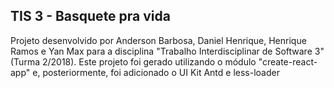 ## TIS 3 - Basquete pra vida

Projeto desenvolvido por Anderson Barbosa, Daniel Henrique, Henrique Ramos e Yan Max para a disciplina "Trabalho Interdisciplinar de Software 3" (Turma 2/2018). Este projeto foi gerado utilizando o módulo "create-react-app" e, posteriormente, foi adicionado o UI Kit Antd e less-loader


